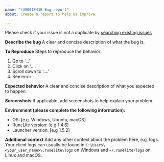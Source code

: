 ```yaml
---
name: "\U0001F41B Bug report"
about: Create a report to help us improve

---
```


Please check if your issue is not a duplicate by [searching existing issues](https://github.com/runelite/runelite/search?type=Issues)

**Describe the bug**
A clear and concise description of what the bug is.

**To Reproduce**
Steps to reproduce the behavior:
1. Go to '...'
2. Click on '....'
3. Scroll down to '....'
4. See error

**Expected behavior**
A clear and concise description of what you expected to happen.

**Screenshots**
If applicable, add screenshots to help explain your problem.

**Environment (please complete the following information):**
 - OS: [e.g. Windows, Ubuntu, macOS]
 - RuneLite version: [e.g 1.4.6]
 - Launcher version: [e.g 1.5.2]

**Additional context**
Add any other context about the problem here, e.g. logs. Your client logs can usually be found in
`C:\Users\<your_user_name>\.runelite\logs` on Windows and `~/.runelite/logs` on Linux and macOS.
